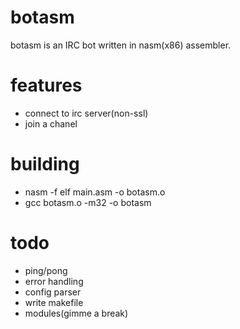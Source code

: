 botasm
======

botasm is an IRC bot written in nasm(x86) assembler.

# features
- connect to irc server(non-ssl)
- join a chanel

# building
- nasm -f elf main.asm -o botasm.o
- gcc botasm.o -m32 -o botasm

# todo 
- ping/pong
- error handling
- config parser
- write makefile
- modules(gimme a break)

